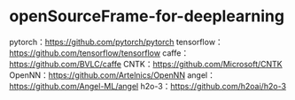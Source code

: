 # openSourceFrame-for-deeplearning
pytorch：https://github.com/pytorch/pytorch
tensorflow：https://github.com/tensorflow/tensorflow
caffe：https://github.com/BVLC/caffe
CNTK：https://github.com/Microsoft/CNTK
OpenNN：https://github.com/Artelnics/OpenNN
angel：https://github.com/Angel-ML/angel
h2o-3：https://github.com/h2oai/h2o-3
